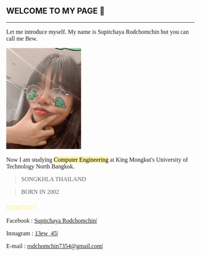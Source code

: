 <head>
<style>
p {font-size:16px;
 font-family: cursive;
 }
</style>
</head>

## __WELCOME TO MY PAGE__ 👋

---

<p> Let me introduce myself. My name is Supitchaya Rodchomchin but you can call me Bew.</p>

![](git/me3.jpg)

Now I am studying <mark style="background-color:#FFF3A9">Computer Engineering</mark> at King Mongkut's University of Technology North Bangkok.




> SONGKHLA
> THAILAND

> BORN IN 2002





<h3 style="color:#FFF3A9"> <b> CONTACT </b> </h3>

Facebook : [Supitchaya Rodchomchin]|

Instagram : [13ew_45]|
 
E-mail : rodchomchin7354@gmail.com|

[Supitchaya Rodchomchin]: https://www.facebook.com/supitchaya.rodchomchin
[13ew_45]: https://www.instagram.com/13ew_45

 
 </body>
 </html>
